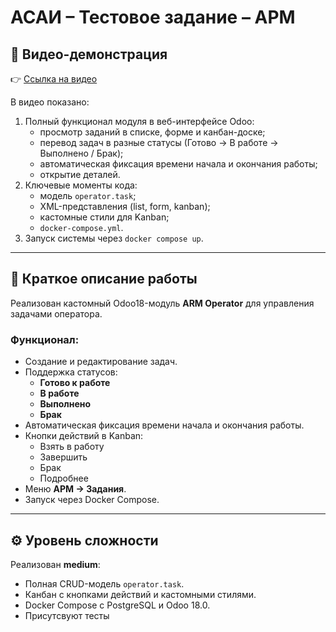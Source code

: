 # АСАИ – Тестовое задание – АРМ

## 🎥 Видео-демонстрация

👉 [Ссылка на видео](https://drive.google.com/file/d/1RycIMM4HWPBVaeCzgboQdo-NsIHVha9a/view?usp=sharing)

В видео показано:

1. Полный функционал модуля в веб-интерфейсе Odoo:
   - просмотр заданий в списке, форме и канбан-доске;
   - перевод задач в разные статусы (Готово → В работе → Выполнено / Брак);
   - автоматическая фиксация времени начала и окончания работы;
   - открытие деталей.
2. Ключевые моменты кода:
   - модель `operator.task`;
   - XML-представления (list, form, kanban);
   - кастомные стили для Kanban;
   - `docker-compose.yml`.
3. Запуск системы через `docker compose up`.

---

## 📖 Краткое описание работы

Реализован кастомный Odoo18-модуль **ARM Operator** для управления задачами оператора.

### Функционал:

- Создание и редактирование задач.
- Поддержка статусов:
  - **Готово к работе**
  - **В работе**
  - **Выполнено**
  - **Брак**
- Автоматическая фиксация времени начала и окончания работы.
- Кнопки действий в Kanban:
  - Взять в работу
  - Завершить
  - Брак
  - Подробнее
- Меню **АРМ → Задания**.
- Запуск через Docker Compose.

---

## ⚙️ Уровень сложности

Реализован **medium**:

- Полная CRUD-модель `operator.task`.
- Канбан с кнопками действий и кастомными стилями.
- Docker Compose с PostgreSQL и Odoo 18.0.
- Присутсвуют тесты
